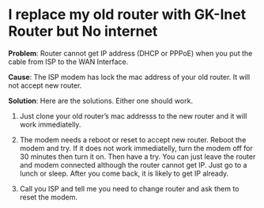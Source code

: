 # I replace my old router with GK-Inet Router but No internet

**Problem**: Router cannot get IP address (DHCP or PPPoE) when you put the cable from ISP to the WAN Interface.

**Cause**: The ISP modem has lock the mac address of your old router. It will not accept new router.

**Solution**: Here are the solutions. Either one should work.

1.   Just clone your old router’s mac addresss to the new router and it will work immediatelly.

2.   The modem needs a reboot or reset to accept new router. Reboot the modem and try. If it does not work immediatelly, turn the modem off for 30 minutes then turn it on. Then have a try. You can just leave the router and modem connected although the router cannot get IP. Just go to a lunch or sleep. After you come back, it is likely to get IP already.

3.  Call you ISP and tell me you need to change router and ask them to reset the modem.